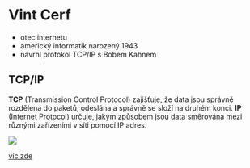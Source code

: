 # Vint Cerf 
- otec internetu
- americký informatik narozený 1943
- navrhl protokol TCP/IP s Bobem Kahnem
## TCP/IP
**TCP** (Transmission Control Protocol) zajišťuje, že data jsou správně rozdělena do paketů, odeslána a správně se složí na druhém konci.
**IP** (Internet Protocol) určuje, jakým způsobem jsou data směrována mezi různými zařízeními v síti pomocí IP adres.

![](https://upload.wikimedia.org/wikipedia/commons/thumb/b/bb/Vint_Cerf_-_2010.jpg/250px-Vint_Cerf_-_2010.jpg)

[víc zde](https://en.wikipedia.org/wiki/Vint_Cerf)
